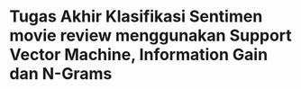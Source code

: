 # Tugas Akhir Klasifikasi Sentimen movie review menggunakan Support Vector Machine, Information Gain dan N-Grams
